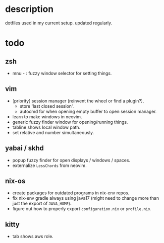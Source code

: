 # description
dotfiles used in my current setup. updated regularly.

# todo
## zsh
- mnu - : fuzzy window selector for setting things.

## vim
- [priority] session manager (reinvent the wheel or find a plugin?).
    - store 'last closed session'.
    - autocmd for when opening empty buffer to open session manager.
- learn to make windows in neovim.
- generic fuzzy finder window for opening/running things.
- tabline shows local window path.
- set relative and number simultaneously.

## yabai / skhd
- popup fuzzy finder for open displays / windows / spaces.
- externalize `LessChords` from neovim.

## nix-os
- create packages for outdated programs in nix-env repos.
- fix nix-env gradle always using java17 (might need to change more than just the export of `JAVA_HOME`).
- figure out how to properly export `configuration.nix` or `profile.nix`.

## kitty
- tab shows aws role.
